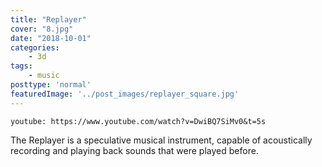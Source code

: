 ```yaml
---
title: "Replayer"
cover: "8.jpg"
date: "2018-10-01"
categories:
    - 3d
tags:
    - music
posttype: 'normal'
featuredImage: '../post_images/replayer_square.jpg'
---
```


`youtube: https://www.youtube.com/watch?v=DwiBQ7SiMv0&t=5s`

The Replayer is a speculative musical instrument, capable of acoustically recording and playing back sounds that were played before.



